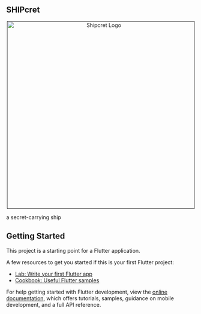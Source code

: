 ## SHIPcret
<p align="center">
  <a href="" target="blank"><img src="https://github.com/Lovecookie/shipcret/blob/master/assets/images/shipcret_background.png" width="500" alt="Shipcret Logo" /></a>
</p>

a secret-carrying ship

## Getting Started

This project is a starting point for a Flutter application.

A few resources to get you started if this is your first Flutter project:

- [Lab: Write your first Flutter app](https://docs.flutter.dev/get-started/codelab)
- [Cookbook: Useful Flutter samples](https://docs.flutter.dev/cookbook)

For help getting started with Flutter development, view the
[online documentation](https://docs.flutter.dev/), which offers tutorials,
samples, guidance on mobile development, and a full API reference.
